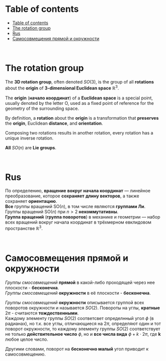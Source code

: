 # Table of contents
- [Table of contents](#table-of-contents)
- [The rotation group](#the-rotation-group)
- [Rus](#rus)
- [Самосовмещения прямой и окружности](#самосовмещения-прямой-и-окружности)

<br>

# The rotation group
The **3D rotation group**, often denoted $`SO(3)`$, is the group of all **rotations** about the **origin** of **3-dimensional Euclidean space** $`\mathbb {R}^{3}`$.<br>

The **origin** (**начало координат**) of a **Euclidean space** is a special point, usually denoted by the letter O, used as a fixed point of reference for the geometry of the surrounding space.<br>

By definition, a **rotation** about the **origin** is a transformation that **preserves** the **origin**, Euclidean **distance**, and **orientation**.<br>

Composing two rotations results in another rotation, every rotation has a unique inverse rotation.

**All** $`SO(n)`$ are **Lie groups**.<br>

<br>

# Rus
По определению, **вращение** **вокруг начала координат** — линейное преобразование, которое **сохраняет** **длину векторов**, а также сохраняет **ориентацию**.<br>
**Все** группы вращений $`\mathrm {SO} (n)`$, в том числе являются **группами Ли**.<br>
Группы вращений $`\mathrm {SO} (n)`$ при $`{\displaystyle n>2}`$ **некоммутативны**.<br>
**Группа вращений** (**группа поворотов**) в механике и геометрии — набор всех вращений вокруг начала координат в трёхмерном евклидовом пространстве $`\mathbb {R}^{3}`$.<br>

<br>

# Самосовмещения прямой и окружности
*Группы смосовмещений* **прямой** в какой-либо проходящей через нее плоскости - **бесконечна**.<br>
*Группы смосовмещений* **окружности** в её плоскости - **бесконечна**.<br>

*Группы смосовмещений* **окружности** описывается группой всех поворотов окружности и называется $`SO(2)`$.
Повороты на углы, **кратные** $`2\pi`$ - считаются **тождественными**.<br>
Каждому элементу группы $`SO(2)`$ соответсвет определнный угол $`\phi`$ (в радианах), но т.к. все углы, отличающиеся на $`2\pi`$, определяют один и тот поворот окружности, то каждому элементу группы $`SO(2)`$ соответствует не только **действительное число** $`\phi`$, но и **все числа вида** $`\phi + k \cdot 2\pi`$, где **k** любое целое число.<br>

Другими словами, поворот на **бесконечно малый** угол приводит к самосовмещению.<br>
